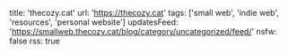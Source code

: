 title: 'thecozy.cat'
url: 'https://thecozy.cat'
tags: ['small web', 'indie web', 'resources', 'personal website']
updatesFeed: 'https://smallweb.thecozy.cat/blog/category/uncategorized/feed/'
nsfw: false
rss: true
